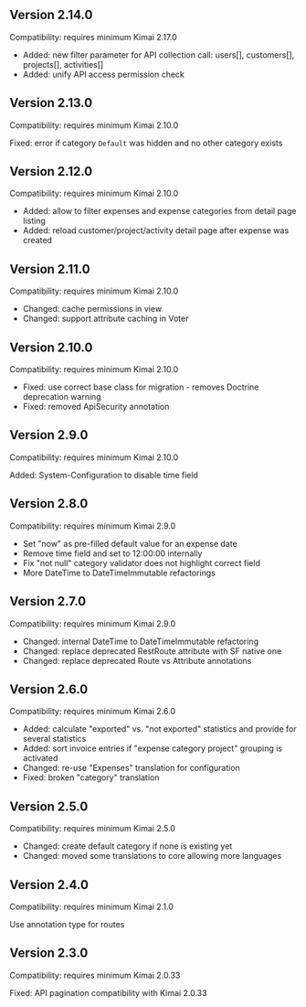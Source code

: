## Version 2.14.0

Compatibility: requires minimum Kimai 2.17.0

- Added: new filter parameter for API collection call: users[], customers[], projects[], activities[]
- Added: unify API access permission check

## Version 2.13.0

Compatibility: requires minimum Kimai 2.10.0

Fixed: error if category `Default` was hidden and no other category exists

## Version 2.12.0

Compatibility: requires minimum Kimai 2.10.0

- Added: allow to filter expenses and expense categories from detail page listing
- Added: reload customer/project/activity detail page after expense was created

## Version 2.11.0

Compatibility: requires minimum Kimai 2.10.0

- Changed: cache permissions in view
- Changed: support attribute caching in Voter

## Version 2.10.0

Compatibility: requires minimum Kimai 2.10.0

- Fixed: use correct base class for migration - removes Doctrine deprecation warning
- Fixed: removed ApiSecurity annotation

## Version 2.9.0

Compatibility: requires minimum Kimai 2.10.0

Added: System-Configuration to disable time field

## Version 2.8.0

Compatibility: requires minimum Kimai 2.9.0

- Set "now" as pre-filled default value for an expense date
- Remove time field and set to 12:00:00 internally
- Fix "not null" category validator does not highlight correct field
- More DateTime to DateTimeImmutable refactorings

## Version 2.7.0

Compatibility: requires minimum Kimai 2.9.0

- Changed: internal DateTime to DateTimeImmutable refactoring
- Changed: replace deprecated RestRoute attribute with SF native one
- Changed: replace deprecated Route vs Attribute annotations

## Version 2.6.0

Compatibility: requires minimum Kimai 2.6.0

- Added: calculate "exported" vs. "not exported" statistics and provide for several statistics
- Added: sort invoice entries if "expense category project" grouping is activated
- Changed: re-use "Expenses" translation for configuration
- Fixed: broken "category" translation

## Version 2.5.0

Compatibility: requires minimum Kimai 2.5.0

- Changed: create default category if none is existing yet
- Changed: moved some translations to core allowing more languages

## Version 2.4.0

Compatibility: requires minimum Kimai 2.1.0

Use annotation type for routes

## Version 2.3.0

Compatibility: requires minimum Kimai 2.0.33

Fixed: API pagination compatibility with Kimai 2.0.33

